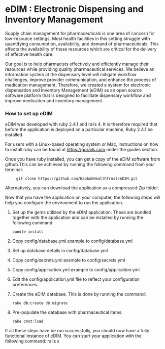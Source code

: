 # eDIM : Electronic Dispensing and Inventory Management

Supply chain management for pharmaceuticals is one area of concern for low-resource settings. Most health facilities in this setting struggle with quantifying consumption, availability, and demand of pharmaceuticals. This affects the availability of these resources which are critical for the delivery of effective health care. 
 
 Our goal is to help pharmacists effectively and efficiently manage their resources 
  while providing quality pharmaceutical services. We believe an information
  system at the dispensary level will mitigate workflow challenges, improve provider communication, and enhance the process of medication 
  management. Therefore, we created a system for electronic dispensation and Inventory Management (eDIM) as an open source software 
  platform that is designed to facilitate dispensary workflow and improve medication and inventory management.
  
###   How to set up eDIM
  
  eDIM was developed with ruby 2.4.1 and rails 4. It is therefore required that before the application is deployed on a particular machine, Ruby 2.4.1 be installed.
  
  For users with a Linux-based operating system or Mac, instructions on how to install ruby can be found at https://gorails.com under the guides section.
  
  Once you have ruby installed, you can get a copy of the eDIM software from github.This can be achieved by running the following command from your terminal:
  
         git clone https://github.com/BaobabHealthTrust/eDIM.git
  
  Alternatively, you can download the application as a compressed Zip folder. 
  
  Now that you have the application on your computer, the following steps will help you configure the environment to run the application.
  
  1. Set up the gems utilized by the eDIM application. These are bundled together with the application and can be installed by running the following command: 
  
         bundle install
  
  2. Copy config/database.yml.example to config/database.yml
  
  3. Set up database details in config/database.yml
  
  4. Copy config/secrets.yml.example to config/secrets.yml
  
  5. Copy config/application.yml.example to config/application.yml
  
  6. Edit the config/application.yml file to reflect your configuration preferences. 
  
  7. Create the eDIM database. This is done by running the command:
  
         rake db:create db:migrate
        
  8. Pre-populate the database with pharmaceutical items:
     
         rake cmst:load

If all these steps have be run successfully, you should now have a fully functional instance of eDIM. You can start your application with the following command: rails s